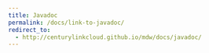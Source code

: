 ```yaml
---
title: Javadoc
permalink: /docs/link-to-javadoc/
redirect_to:
  - http://centurylinkcloud.github.io/mdw/docs/javadoc/
---
```


